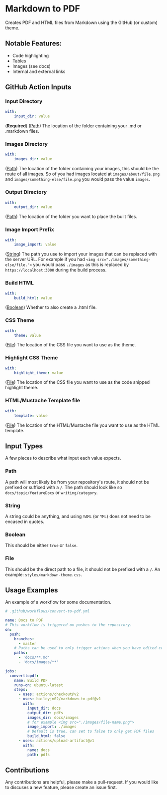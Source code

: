 # Markdown to PDF

Creates PDF and HTML files from Markdown using the GitHub (or custom) theme.

## Notable Features:

- Code highlighting
- Tables
- Images (see docs)
- Internal and external links

## GitHub Action Inputs

### Input Directory

```yaml
with:
    input_dir: value
```

(**Required**)
([Path](#path))
The location of the folder containing your .md or .markdown files.

### Images Directory

```yaml
with:
    images_dir: value
```

([Path](#path))
The location of the folder containing your images, this should be the route of all images. So of you had images located at `images/about/file.png` and `images/something-else/file.png` you would pass the value `images`.

### Output Directory

```yaml
with:
    output_dir: value
```

([Path](#path))
The location of the folder you want to place the built files.

### Image Import Prefix

```yaml
with:
    image_import: value
```

([String](#string))
The path you use to import your images that can be replaced with the server URL. For example if you had `<img src="./images/something-else/file.">` you would pass `./images` as this is replaced by `https://localhost:3000` during the build process.

### Build HTML

```yaml
with:
    build_html: value
```

([Boolean](#boolean))
Whether to also create a .html file.

### CSS Theme

```yaml
with:
    theme: value
```

([File](#file))
The location of the CSS file you want to use as the theme.

### Highlight CSS Theme

```yaml
with:
    highlight_theme: value
```

([File](#file))
The location of the CSS file you want to use as the code snipped highlight theme.

### HTML/Mustache Template file

```yaml
with:
    template: value
```

([File](#file))
The location of the HTML/Mustache file you want to use as the HTML template.

## Input Types

A few pieces to describe what input each value expects.

### Path

A path will most likely be from your repository's route, it should not be prefixed or suffixed with a `/`. The path should look like so `docs/topic/featureDocs` or `writing/category`.

### String

A string could be anything, and using `YAML` (or `YML`) does not need to be encased in quotes.

### Boolean

This should be either `true` or `false`.

### File

This should be the direct path to a file, it should not be prefixed with a `/`. An example: `styles/markdown-theme.css`.

## Usage Examples

An example of a workflow for some documentation.

````yml
# .github/workflows/convert-to-pdf.yml

name: Docs to PDF
# This workflow is triggered on pushes to the repository.
on:
  push:
    branches:
      - master
    # Paths can be used to only trigger actions when you have edited certain files, such as a file within the /docs directory
    paths:
      - 'docs/**.md'
      - 'docs/images/**'

jobs:
  converttopdf:
    name: Build PDF
    runs-on: ubuntu-latest
    steps:
      - uses: actions/checkout@v2
      - uses: baileyjm02/markdown-to-pdf@v1
        with:
          input_dir: docs
          output_dir: pdfs
          images_dir: docs/images
          # for example <img src="./images/file-name.png">
          image_import: ./images
          # Default is true, can set to false to only get PDF files
          build_html: false
      - uses: actions/upload-artifact@v1
        with:
          name: docs
          path: pdfs

````

## Contributions

Any contributions are helpful, please make a pull-request. If you would like to discuses a new feature, please create an issue first.
